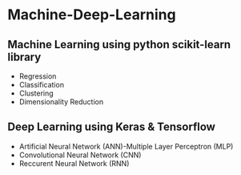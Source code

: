 Machine-Deep-Learning
============

Machine Learning using python scikit-learn library
------------

- Regression
- Classification
- Clustering
- Dimensionality Reduction
  
Deep Learning using Keras & Tensorflow
------------

- Artificial Neural Network (ANN)-Multiple Layer Perceptron (MLP)
- Convolutional Neural Network (CNN)
- Reccurent Neural Network (RNN)

